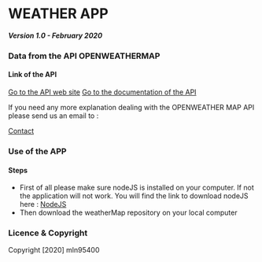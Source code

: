 # WEATHER APP

**_Version 1.0 - February 2020_**

### Data from the API OPENWEATHERMAP

#### Link of the API

[Go to the API web site](https://openweathermap.org/)
[Go to the documentation of the API](https://openweathermap.org/current)

If you need any more explanation dealing with the OPENWEATHER MAP API please send us an email to :

[Contact](mailto:lunde@adobe.com?subject=%20Help%20Hon%20Api)

### Use of the APP

#### Steps

- First of all please make sure nodeJS is installed on your computer. If not the application will not work. You will find the link to download nodeJS here : [NodeJS](https://nodejs.org/en/download/)
- Then download the weatherMap repository on your local computer

### Licence & Copyright

Copyright [2020] mln95400
